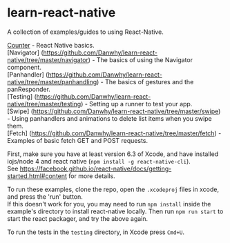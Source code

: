 # learn-react-native

A collection of examples/guides to using React-Native.

[Counter](https://github.com/Danwhy/learn-react-native/tree/master/counter) - React Native basics.  
[Navigator] (https://github.com/Danwhy/learn-react-native/tree/master/navigator) - The basics of using the Navigator component.  
[Panhandler] (https://github.com/Danwhy/learn-react-native/tree/master/panhandling) - The basics of gestures and the panResponder.  
[Testing] (https://github.com/Danwhy/learn-react-native/tree/master/testing) - Setting up a runner to test your app.  
[Swipe] (https://github.com/Danwhy/learn-react-native/tree/master/swipe) - Using panhandlers and animations to delete list items when you swipe them.  
[Fetch] (https://github.com/Danwhy/learn-react-native/tree/master/fetch) - Examples of basic fetch GET and POST requests.

First, make sure you have at least version 6.3 of Xcode, and have installed iojs/node 4 and react native (`npm install -g react-native-cli`).  
See https://facebook.github.io/react-native/docs/getting-started.html#content for more details.

To run these examples, clone the repo, open the `.xcodeproj` files in xcode, and press the 'run' button.  
If this doesn't work for you, you may need to run `npm install` inside the example's directory to install react-native locally. Then run `npm run start` to start the react packager, and try the above again.

To run the tests in the `testing` directory, in Xcode press `Cmd+U`.
